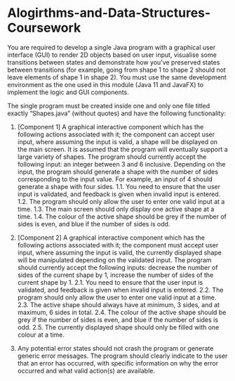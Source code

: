# Alogirthms-and-Data-Structures-Coursework

You are required to develop a single Java program with a graphical user interface (GUI) to render 2D objects based on user input, visualise some transitions between states and demonstrate how you’ve preserved states between transitions (for example, going from shape 1 to shape 2 should not leave elements of shape 1 in shape 2). You must use the same development environment as the one used in this module (Java 11 and JavaFX) to implement the logic and GUI components.

The single program must be created inside one and only one file titled exactly “Shapes.java” (without quotes) and have the following functionality:

1.	[Component 1] A graphical interactive component which has the following actions associated with it; the component can accept user input, where assuming the input is valid, a shape will be displayed on the main screen. It is assumed that the program will eventually support a large variety of shapes. The program should currently accept the following input: an integer between 3 and 6 inclusive. Depending on the input, the program should generate a shape with the number of sides corresponding to the input value. For example, an input of 4 should generate a shape with four sides.
1.1.	You need to ensure that the user input is validated, and feedback is given when invalid input is entered.
1.2.	The program should only allow the user to enter one valid input at a time.
1.3.	The main screen should only display one active shape at a time.
1.4.	The colour of the active shape should be grey if the number of sides is even, and blue if the number of sides is odd.

2.	[Component 2] A graphical interactive component which has the following actions associated with it; the component must accept user input, where assuming the input is valid, the currently displayed shape will be manipulated depending on the validated input. The program should currently accept the following inputs: decrease the number of sides of the current shape by 1, increase the number of sides of the current shape by 1.
2.1.	You need to ensure that the user input is validated, and feedback is given when invalid input is entered.
2.2.	The program should only allow the user to enter one valid input at a time.
2.3.	The active shape should always have at minimum, 3 sides, and at maximum, 6 sides in total.
2.4.	The colour of the active shape should be grey if the number of sides is even, and blue if the number of sides is odd.
2.5.	The currently displayed shape should only be filled with one colour at a time.

3.	Any potential error states should not crash the program or generate generic error messages. The program should clearly indicate to the user that an error has occurred, with specific information on why the error occurred and what valid action(s) are available.
